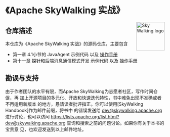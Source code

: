 《Apache SkyWalking 实战》
==========

<img src="http://skywalking.apache.org/assets/logo.svg" alt="Sky Walking logo" height="90px" align="right" />

## 仓库描述
本仓库为《Apache SkyWalking 实战》的源码仓库，主要包含
 - 第一章 4.1小节的 JavaAgent 示例代码 以及 [操作手册](handbook-chapter-1/README.md)
 - 第十一章 探针和后端消息通信模式开发 示例代码 以及 [操作手册](handbook-chapter-11/README.md)
 
 
 
## 勘误与支持
由于作者团队的水平有限，而Apache SkyWalking为志愿者社区，写作时间仓促，再 加上开源项目的多元化、开放和快速迭代特性，书中难免出现不准确或者不再适用新版本 的地方，恳请读者批评指正。你可以使用[SkyWalking Handbook]作为邮件前缀，将书中 的错误发送给 dev@skywalking.apache.org 进行讨论，也可以访问 https://lists.apache.org/list.html?dev@skywalking.apache.org 查询和搜索之前的问题讨论。如果你有关于本书的宝贵意 见，也欢迎发送到以上邮件地址。